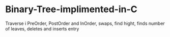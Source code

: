 # Binary-Tree-implimented-in-C
Traverse i PreOrder, PostOrder and InOrder, swaps, find hight, finds number of leaves, deletes and inserts entry
